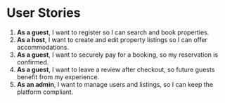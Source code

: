 # User Stories

1. **As a guest**, I want to register so I can search and book properties.
2. **As a host**, I want to create and edit property listings so I can offer accommodations.
3. **As a guest**, I want to securely pay for a booking, so my reservation is confirmed.
4. **As a guest**, I want to leave a review after checkout, so future guests benefit from my experience.
5. **As an admin**, I want to manage users and listings, so I can keep the platform compliant.


